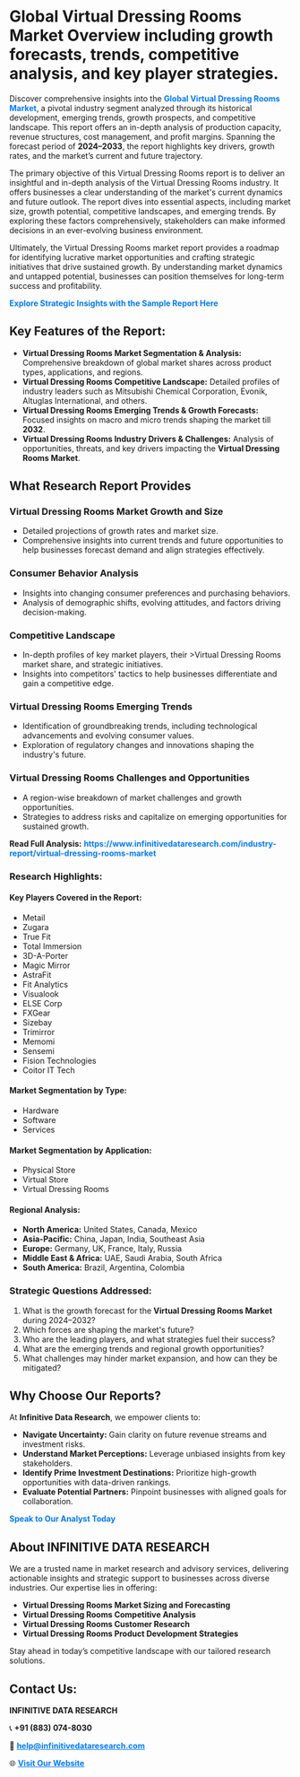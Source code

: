<h1>Global Virtual Dressing Rooms Market Overview including growth forecasts, trends, competitive analysis, and key player strategies.</h1>
<p>
Discover comprehensive insights into the 
<a href="https://www.infinitivedataresearch.com/industry-report/virtual-dressing-rooms-market" rel="dofollow" style="color: #007BFF; text-decoration: none;"><strong>Global Virtual Dressing Rooms Market</strong></a>, a pivotal industry segment analyzed through its historical development, emerging trends, growth prospects, and competitive landscape. This report offers an in-depth analysis of production capacity, revenue structures, cost management, and profit margins. Spanning the forecast period of <strong>2024–2033</strong>, the report highlights key drivers, growth rates, and the market’s current and future trajectory.
</p>
<p>
The primary objective of this Virtual Dressing Rooms report is to deliver an insightful and in-depth analysis of the Virtual Dressing Rooms industry. It offers businesses a clear understanding of the market's current dynamics and future outlook. The report dives into essential aspects, including market size, growth potential, competitive landscapes, and emerging trends. By exploring these factors comprehensively, stakeholders can make informed decisions in an ever-evolving business environment.
</p>
<p>
Ultimately, the Virtual Dressing Rooms market report provides a roadmap for identifying lucrative market opportunities and crafting strategic initiatives that drive sustained growth. By understanding market dynamics and untapped potential, businesses can position themselves for long-term success and profitability.
</p>
<p>
<a href="https://www.infinitivedataresearch.com/request-sample/reportId=104479" style="color: #007BFF; text-decoration: none;"><strong>Explore Strategic Insights with the Sample Report Here</strong></a>
</p>

<h2>Key Features of the Report:</h2>
<ul>
<li><strong>Virtual Dressing Rooms Market Segmentation & Analysis:</strong> Comprehensive breakdown of global market shares across product types, applications, and regions.</li>
<li><strong>Virtual Dressing Rooms Competitive Landscape:</strong> Detailed profiles of industry leaders such as Mitsubishi Chemical Corporation, Evonik, Altuglas International, and others.</li>
<li><strong>Virtual Dressing Rooms Emerging Trends & Growth Forecasts:</strong> Focused insights on macro and micro trends shaping the market till <strong>2032</strong>.</li>
<li><strong>Virtual Dressing Rooms Industry Drivers & Challenges:</strong> Analysis of opportunities, threats, and key drivers impacting the <strong>Virtual Dressing Rooms Market</strong>.</li>
</ul>

<h2>What Research Report Provides</h2>
<h3>Virtual Dressing Rooms Market Growth and Size</h3>
<ul>
<li>Detailed projections of growth rates and market size.</li>
<li>Comprehensive insights into current trends and future opportunities to help businesses forecast demand and align strategies effectively.</li>
</ul>

<h3>Consumer Behavior Analysis</h3>
<ul>
<li>Insights into changing consumer preferences and purchasing behaviors.</li>
<li>Analysis of demographic shifts, evolving attitudes, and factors driving decision-making.</li>
</ul>

<h3>Competitive Landscape</h3>
<ul>
<li>In-depth profiles of key market players, their >Virtual Dressing Rooms market share, and strategic initiatives.</li>
<li>Insights into competitors' tactics to help businesses differentiate and gain a competitive edge.</li>
</ul>

<h3>Virtual Dressing Rooms Emerging Trends</h3>
<ul>
<li>Identification of groundbreaking trends, including technological advancements and evolving consumer values.</li>
<li>Exploration of regulatory changes and innovations shaping the industry's future.</li>
</ul>

<h3>Virtual Dressing Rooms Challenges and Opportunities</h3>
<ul>
<li>A region-wise breakdown of market challenges and growth opportunities.</li>
<li>Strategies to address risks and capitalize on emerging opportunities for sustained growth.</li>
</ul>
<p><strong>Read Full Analysis:</strong> <a href="https://www.infinitivedataresearch.com/industry-report/virtual-dressing-rooms-market" rel="dofollow" style="color: #007BFF; text-decoration: none;"><strong>https://www.infinitivedataresearch.com/industry-report/virtual-dressing-rooms-market</strong></a></p>
<h3>Research Highlights:</h3>
<h4>Key Players Covered in the Report:</h4>
<ul><li>Metail</li><li>Zugara</li><li>True Fit</li><li>Total Immersion</li><li>3D-A-Porter</li><li>Magic Mirror</li><li>AstraFit</li><li>Fit Analytics</li><li>Visualook</li><li>ELSE Corp</li><li>FXGear</li><li>Sizebay</li><li>Trimirror</li><li>Memomi</li><li>Sensemi</li><li>Fision Technologies</li><li>Coitor IT Tech</li></ul>
<h4>Market Segmentation by Type:</h4>
<ul><li>Hardware</li><li>Software</li><li>Services</li></ul>
<h4>Market Segmentation by Application:</h4>
<ul><li>Physical Store</li><li>Virtual Store</li><li>Virtual Dressing Rooms</li></ul>

<h4>Regional Analysis:</h4>
<ul>
<li><strong>North America:</strong> United States, Canada, Mexico</li>
<li><strong>Asia-Pacific:</strong> China, Japan, India, Southeast Asia</li>
<li><strong>Europe:</strong> Germany, UK, France, Italy, Russia</li>
<li><strong>Middle East & Africa:</strong> UAE, Saudi Arabia, South Africa</li>
<li><strong>South America:</strong> Brazil, Argentina, Colombia</li>
</ul>

<h3>Strategic Questions Addressed:</h3>
<ol>
<li>What is the growth forecast for the <strong>Virtual Dressing Rooms Market</strong> during 2024–2032?</li>
<li>Which forces are shaping the market's future?</li>
<li>Who are the leading players, and what strategies fuel their success?</li>
<li>What are the emerging trends and regional growth opportunities?</li>
<li>What challenges may hinder market expansion, and how can they be mitigated?</li>
</ol>

<h2>Why Choose Our Reports?</h2>
<p>At <strong>Infinitive Data Research</strong>, we empower clients to:</p>
<ul>
<li><strong>Navigate Uncertainty:</strong> Gain clarity on future revenue streams and investment risks.</li>
<li><strong>Understand Market Perceptions:</strong> Leverage unbiased insights from key stakeholders.</li>
<li><strong>Identify Prime Investment Destinations:</strong> Prioritize high-growth opportunities with data-driven rankings.</li>
<li><strong>Evaluate Potential Partners:</strong> Pinpoint businesses with aligned goals for collaboration.</li>
</ul>
<p><a href="https://www.infinitivedataresearch.com/industry-report/virtual-dressing-rooms-market" rel="dofollow" style="color: #007BFF; text-decoration: none;"><strong>Speak to Our Analyst Today</strong></a></p>

<h2>About INFINITIVE DATA RESEARCH</h2>
<p>We are a trusted name in market research and advisory services, delivering actionable insights and strategic support to businesses across diverse industries. Our expertise lies in offering:</p>
<ul>
<li><strong>Virtual Dressing Rooms Market Sizing and Forecasting</strong></li>
<li><strong>Virtual Dressing Rooms Competitive Analysis</strong></li>
<li><strong>Virtual Dressing Rooms Customer Research</strong></li>
<li><strong>Virtual Dressing Rooms Product Development Strategies</strong></li>
</ul>
<p>Stay ahead in today’s competitive landscape with our tailored research solutions.</p>

<h2>Contact Us:</h2>
<p><strong>INFINITIVE DATA RESEARCH</strong></p>
<p>📞 <strong>+91 (883) 074-8030</strong></p>
<p>📧 <strong><a href="mailto:help@infinitivedataresearch.com" style="color: #007BFF;">help@infinitivedataresearch.com</a></strong></p>
<p>🌐 <strong><a href="https://www.infinitivedataresearch.com" rel="dofollow" style="color: #007BFF;">Visit Our Website</a></strong></p>